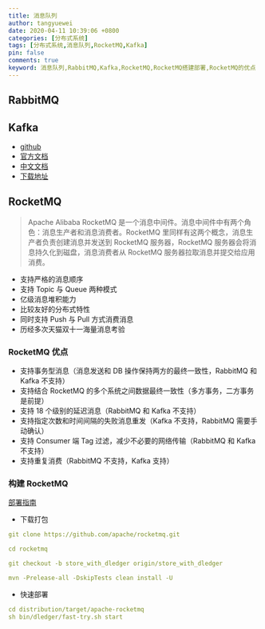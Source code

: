 ```yaml
---
title: 消息队列
author: tangyuewei
date: 2020-04-11 10:39:06 +0800
categories: [分布式系统]
tags: [分布式系统,消息队列,RocketMQ,Kafka]
pin: false
comments: true
keyword: 消息队列,RabbitMQ,Kafka,RocketMQ,RocketMQ搭建部署,RocketMQ的优点
---
```


## RabbitMQ

## Kafka

- [github](https://github.com/apache/kafka)
- [官方文档](http://kafka.apache.org/)
- [中文文档](https://kafka.apachecn.org/)
- [下载地址](http://kafka.apache.org/downloads)


## RocketMQ

>Apache Alibaba RocketMQ 是一个消息中间件。消息中间件中有两个角色：消息生产者和消息消费者。RocketMQ 里同样有这两个概念，消息生产者负责创建消息并发送到 RocketMQ 服务器，RocketMQ 服务器会将消息持久化到磁盘，消息消费者从 RocketMQ 服务器拉取消息并提交给应用消费。

- 支持严格的消息顺序
- 支持 Topic 与 Queue 两种模式
- 亿级消息堆积能力
- 比较友好的分布式特性
- 同时支持 Push 与 Pull 方式消费消息
- 历经多次天猫双十一海量消息考验

### RocketMQ 优点

- 支持事务型消息（消息发送和 DB 操作保持两方的最终一致性，RabbitMQ 和 Kafka 不支持）
- 支持结合 RocketMQ 的多个系统之间数据最终一致性（多方事务，二方事务是前提）
- 支持 18 个级别的延迟消息（RabbitMQ 和 Kafka 不支持）
- 支持指定次数和时间间隔的失败消息重发（Kafka 不支持，RabbitMQ 需要手动确认）
- 支持 Consumer 端 Tag 过滤，减少不必要的网络传输（RabbitMQ 和 Kafka 不支持）
- 支持重复消费（RabbitMQ 不支持，Kafka 支持）

### 构建 RocketMQ

[部署指南](https://github.com/apache/rocketmq/blob/master/docs/cn/dledger/deploy_guide.md)
- 下载打包

```yaml
git clone https://github.com/apache/rocketmq.git

cd rocketmq

git checkout -b store_with_dledger origin/store_with_dledger

mvn -Prelease-all -DskipTests clean install -U
```
- 快速部署
```yaml
cd distribution/target/apache-rocketmq
sh bin/dledger/fast-try.sh start
```
